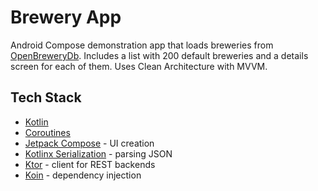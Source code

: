 # Brewery App

Android Compose demonstration app that loads breweries from [OpenBreweryDb](https://openbrewerydb.org/).
Includes a list with 200 default breweries and a details screen for each of them.
Uses Clean Architecture with MVVM.

## Tech Stack

* [Kotlin](https://kotlinlang.org/)
* [Coroutines](https://kotlinlang.org/docs/coroutines-overview.html)
* [Jetpack Compose](https://developer.android.com/develop/ui/compose) - UI creation
* [Kotlinx Serialization](https://github.com/Kotlin/kotlinx.serialization) - parsing JSON
* [Ktor](https://ktor.io/) - client for REST backends
* [Koin](https://insert-koin.io/) - dependency injection
